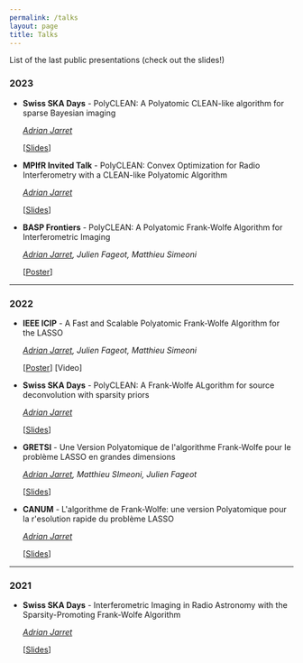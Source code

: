 ```yaml
---
permalink: /talks
layout: page
title: Talks
---
```


List of the last public presentations (check out the slides!)

### 2023

* **Swiss SKA Days** - PolyCLEAN: A Polyatomic CLEAN-like algorithm for sparse Bayesian imaging

  *<u>Adrian Jarret</u>*

  [<a href="/assets/talks/skadays23.pdf" target="_blank">Slides</a>]

* **MPIfR Invited Talk** - PolyCLEAN: Convex Optimization for Radio Interferometry with a CLEAN-like Polyatomic Algorithm

  *<u>Adrian Jarret</u>*

  [<a href="/assets/talks/polyclean_mpifr.pdf" target="_blank">Slides</a>]

* **BASP Frontiers** - PolyCLEAN: A Polyatomic Frank-Wolfe Algorithm for Interferometric Imaging

  *<u>Adrian Jarret</u>, Julien Fageot, Matthieu Simeoni*

  [<a href="/assets/talks/basp23.pdf" target="_blank">Poster</a>]

---

### 2022

* **IEEE ICIP** - A Fast and Scalable Polyatomic Frank-Wolfe Algorithm for the LASSO

  *<u>Adrian Jarret</u>, Julien Fageot, Matthieu Simeoni*

  [<a href="/assets/talks/icip22.pdf" target="_blank">Poster</a>] [Video]


* **Swiss SKA Days** - PolyCLEAN: A Frank-Wolfe ALgorithm for source deconvolution with sparsity priors

  *<u>Adrian Jarret</u>*

  [<a href="/assets/talks/skadays22.pdf" target="_blank">Slides</a>]

* **GRETSI** - Une Version Polyatomique de l'algorithme Frank-Wolfe pour le problème LASSO en grandes dimensions

  *<u>Adrian Jarret</u>, Matthieu SImeoni, Julien Fageot*

  [<a href="/assets/talks/gretsi2022.pdf" target="_blank">Slides</a>]

* **CANUM** - L'algorithme de Frank-Wolfe: une version Polyatomique pour la r'esolution rapide du problème LASSO

  *<u>Adrian Jarret</u>*

  [<a href="/assets/talks/canum.pdf" target="_blank">Slides</a>]

---

### 2021

* **Swiss SKA Days** - Interferometric Imaging in Radio Astronomy with the Sparsity-Promoting Frank-Wolfe Algorithm

  *<u>Adrian Jarret</u>*

  [<a href="/assets/talks/skadays21.pdf" target="_blank">Slides</a>]
